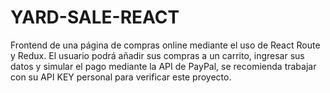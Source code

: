 # YARD-SALE-REACT
Frontend de una página de compras online mediante el uso de React Route y Redux. El usuario podrá añadir sus compras a un carrito, ingresar sus datos y simular el pago mediante la API de PayPal, se recomienda trabajar con su API KEY personal para verificar este proyecto.
